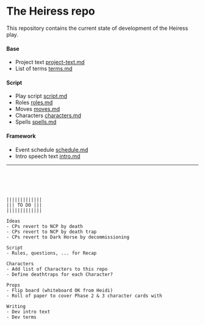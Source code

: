 # The Heiress repo

This repository contains the current state of development of the Heiress play.  

#### Base
- Project text [project-text.md](project-text.md)
- List of terms [terms.md](terms.md)

#### Script
- Play script [script.md](script.md)
- Roles [roles.md](roles.md)
- Moves [moves.md](moves.md)
- Characters [characters.md](characters.md)
- Spells [spells.md](spells.md)

#### Framework
- Event schedule [schedule.md](schedule.md)
- Intro speech text [intro.md](intro.md)

---

```





|||||||||||||
||| TO DO |||
|||||||||||||

Ideas
- CPs revert to NCP by death
- CPs revert to NCP by death trap
- CPs revert to Dark Horse by decommissioning

Script
- Rules, questions, ... for Recap

Characters
- Add list of Characters to this repo
- Define deathtraps for each Character?

Props
- Flip board (whiteboard OK from Heidi)
- Roll of paper to cover Phase 2 & 3 character cards with

Writing
- Dev intro text
- Dev terms
```
